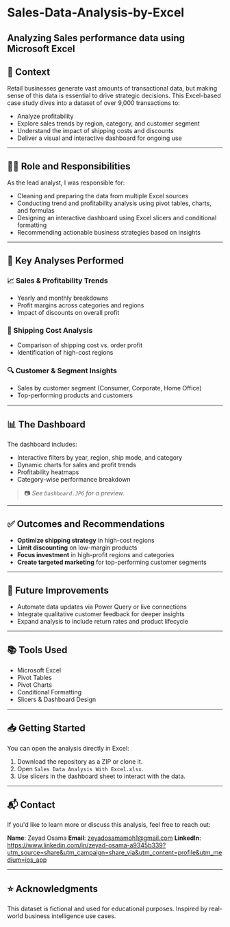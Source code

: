 # Sales-Data-Analysis-by-Excel
Analyzing Sales performance data using Microsoft Excel
---

## 📌 Context

Retail businesses generate vast amounts of transactional data, but making sense of this data is essential to drive strategic decisions. This Excel-based case study dives into a dataset of over 9,000 transactions to:

- Analyze profitability
- Explore sales trends by region, category, and customer segment
- Understand the impact of shipping costs and discounts
- Deliver a visual and interactive dashboard for ongoing use

---

## 🧑‍💼 Role and Responsibilities

As the lead analyst, I was responsible for:

- Cleaning and preparing the data from multiple Excel sources
- Conducting trend and profitability analysis using pivot tables, charts, and formulas
- Designing an interactive dashboard using Excel slicers and conditional formatting
- Recommending actionable business strategies based on insights

---

## 🧪 Key Analyses Performed

### 📈 Sales & Profitability Trends
- Yearly and monthly breakdowns
- Profit margins across categories and regions
- Impact of discounts on overall profit

### 🚚 Shipping Cost Analysis
- Comparison of shipping cost vs. order profit
- Identification of high-cost regions

### 🔍 Customer & Segment Insights
- Sales by customer segment (Consumer, Corporate, Home Office)
- Top-performing products and customers

---

## 📊 The Dashboard

The dashboard includes:
- Interactive filters by year, region, ship mode, and category
- Dynamic charts for sales and profit trends
- Profitability heatmaps
- Category-wise performance breakdown

> 📷 *See `Dashboard.JPG` for a preview.*

---

## ✅ Outcomes and Recommendations

- **Optimize shipping strategy** in high-cost regions
- **Limit discounting** on low-margin products
- **Focus investment** in high-profit regions and categories
- **Create targeted marketing** for top-performing customer segments

---

## 🔄 Future Improvements

- Automate data updates via Power Query or live connections
- Integrate qualitative customer feedback for deeper insights
- Expand analysis to include return rates and product lifecycle

---

## 📚 Tools Used

- Microsoft Excel
- Pivot Tables
- Pivot Charts
- Conditional Formatting
- Slicers & Dashboard Design

---

## 📥 Getting Started

You can open the analysis directly in Excel:

1. Download the repository as a ZIP or clone it.
2. Open `Sales Data Analysis With Excel.xlsx`.
3. Use slicers in the dashboard sheet to interact with the data.

---

## 📬 Contact

If you'd like to learn more or discuss this analysis, feel free to reach out:

**Name**: Zeyad Osama 
**Email**: zeyadosamamoh1@gmail.com
**LinkedIn**: https://www.linkedin.com/in/zeyad-osama-a9345b339?utm_source=share&utm_campaign=share_via&utm_content=profile&utm_medium=ios_app

---

## ⭐ Acknowledgments

This dataset is fictional and used for educational purposes. Inspired by real-world business intelligence use cases.
